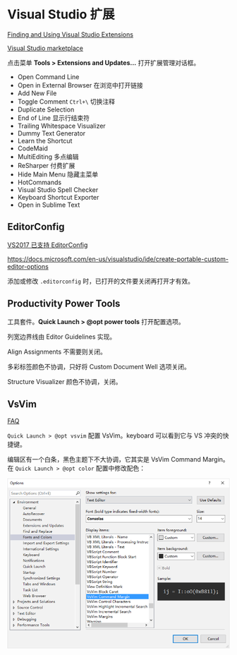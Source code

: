 # Visual Studio 扩展

[Finding and Using Visual Studio Extensions](https://msdn.microsoft.com/en-us/library/dd293638.aspx)

[Visual Studio marketplace](https://marketplace.visualstudio.com/vs)

点击菜单 **Tools > Extensions and Updates...** 打开扩展管理对话框。

- Open Command Line
- Open in External Browser 在浏览中打开链接
- Add New File
- Toggle Comment `Ctrl+\` 切换注释
- Duplicate Selection
- End of Line 显示行结束符
- Trailing Whitespace Visualizer
- Dummy Text Generator
- Learn the Shortcut
- CodeMaid
- MultiEditing 多点编辑
- ReSharper 付费扩展
- Hide Main Menu 隐藏主菜单
- HotCommands
- Visual Studio Spell Checker
- Keyboard Shortcut Exporter
- Open in Sublime Text


## EditorConfig

[VS2017 已支持 EditorConfig](https://blogs.msdn.microsoft.com/dotnet/2016/12/15/code-style-configuration-in-the-vs2017-rc-update/)

<https://docs.microsoft.com/en-us/visualstudio/ide/create-portable-custom-editor-options>

添加或修改 `.editorconfig` 时，已打开的文件要关闭再打开才有效。

## Productivity Power Tools

工具套件。**Quick Launch > @opt power tools** 打开配置选项。

列宽边界线由 Editor Guidelines 实现。

Align Assignments 不需要则关闭。

多彩标签颜色不协调，只好将 Custom Document Well 选项关闭。

Structure Visualizer 颜色不协调，关闭。

## VsVim

[FAQ](https://github.com/jaredpar/VsVim/wiki/faq)

 `Quick Launch > @opt vsvim` 配置 VsVim。keyboard 可以看到它与 VS 冲突的快捷键。

编辑区有一个白条，黑色主题下不大协调，它其实是 VsVim Command Margin。在 `Quick Launch > @opt color` 配置中修改配色：

![](images/vsvim-command-margin.png)

